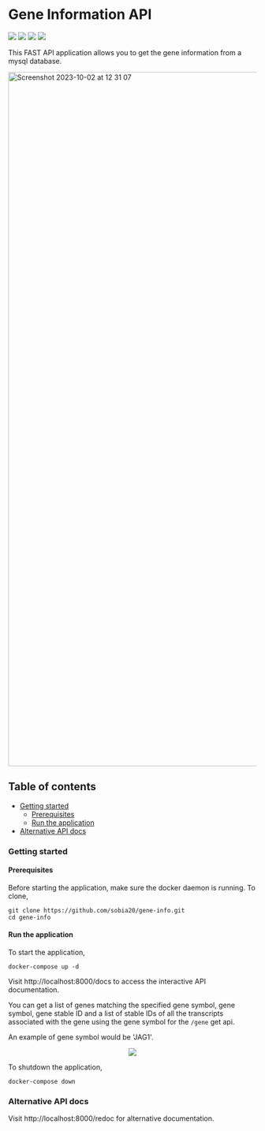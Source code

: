 # Gene Information API
<img src="https://img.shields.io/badge/MySQL-005C84?style=for-the-badge&logo=mysql&logoColor=white"> <img src="https://img.shields.io/badge/fastapi-109989?style=for-the-badge&logo=FASTAPI&logoColor=white"> <img src="https://img.shields.io/badge/Docker-2CA5E0?style=for-the-badge&logo=docker&logoColor=white"> <img src="https://img.shields.io/badge/Python-FFD43B?style=for-the-badge&logo=python&logoColor=blue">

This FAST API application allows you to get the gene information from a mysql database. 

<img width="1408" alt="Screenshot 2023-10-02 at 12 31 07" src="https://github.com/sobia20/gene-info/assets/23616603/cb437fe1-a0b7-4947-aaa1-5f32b9638dd8">

## Table of contents

- [Getting started](#getting-started)
   - [Prerequisites](#prerequisites)
   - [Run the application](#run-the-application)
- [Alternative API docs](#alternative-api-docs)

### Getting started

#### Prerequisites

Before starting the application, make sure the docker daemon is running. 
To clone, 
```
git clone https://github.com/sobia20/gene-info.git
cd gene-info
```
#### Run the application
To start the application, 
```
docker-compose up -d
```
Visit http://localhost:8000/docs to access the interactive API documentation. 

You can get a list of genes matching the specified gene symbol, gene symbol, gene stable ID and a list of stable IDs of all the transcripts associated with the gene using the gene symbol for the `/gene` get api. 

An example of gene symbol would be 'JAG1'.  

<p align="center">
<img src="https://github.com/sobia20/gene-info/assets/23616603/d768f991-05d1-43cf-93f3-ba0b98bb6fb1">
</p>

To shutdown the application, 
```
docker-compose down
```
### Alternative API docs
Visit http://localhost:8000/redoc for alternative documentation.
